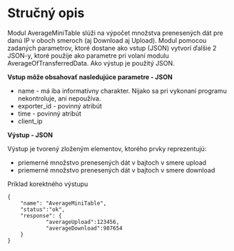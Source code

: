 Stručný opis
===================
Modul AverageMiniTable slúži na výpočet množstva prenesených dát pre danú IP v oboch smeroch (aj Download aj Upload). Modul pomocou zadaných parametrov, ktoré dostane ako vstup (JSON) vytvorí ďalšie 2 JSON-y, ktoré použije ako parametre pri volaní modulu AverageOfTransferredData. Ako výstup je použitý JSON.  

**Vstup môže obsahovať nasledujúce parametre - JSON**

 - name - má iba informatívny charakter. Nijako sa pri vykonaní programu nekontroluje, ani nepoužíva.
 - exporter_id - povinný atribút
 - time - povinný atribút
 - client_ip

**Výstup - JSON**

Výstup je tvorený zloženým elementov, ktorého prvky reprezentujú:

 - priemerné množstvo prenesených dát v bajtoch v smere upload
 - priemerné množstvo prenesených dát v bajtoch v smere download 

Príklad korektného výstupu

	{
        "name": "AverageMiniTable", 
        "status":"ok",
        "response": {
                "averageUpload":123456,
                "averageDownload":987654
        }
	}